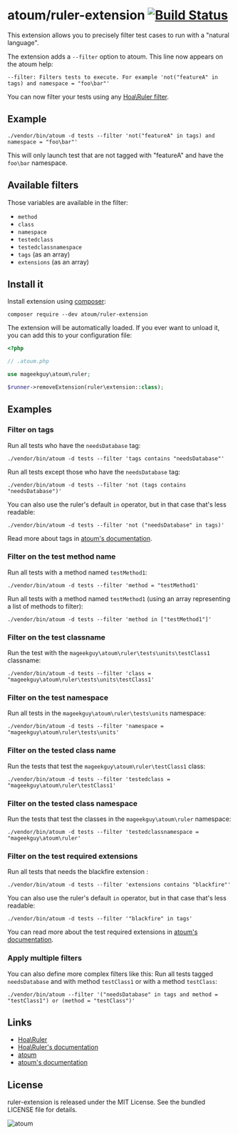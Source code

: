 # atoum/ruler-extension [![Build Status](https://travis-ci.org/atoum/ruler-extension.svg?branch=master)](https://travis-ci.org/atoum/ruler-extension)

This extension allows you to precisely filter test cases to run with a "natural language".

The extension adds a `--filter` option to atoum. This line now appears on the atoum help:

```
--filter: Filters tests to execute. For example 'not("featureA" in tags) and namespace = "foo\bar"'
```

You can now filter your tests using any [Hoa\Ruler filter](https://github.com/hoaproject/Ruler).


## Example

```
./vendor/bin/atoum -d tests --filter 'not("featureA" in tags) and namespace = "foo\bar"'
```

This will only launch test that are not tagged with "featureA" and have the `foo\bar` namespace.


## Available filters

Those variables are available in the filter:

* `method`
* `class`
* `namespace`
* `testedclass`
* `testedclassnamespace`
* `tags` (as an array)
* `extensions` (as an array)


## Install it

Install extension using [composer](https://getcomposer.org):

```
composer require --dev atoum/ruler-extension
```

The extension will be automatically loaded. If you ever want to unload it, you can add this to your configuration file:

```php
<?php

// .atoum.php

use mageekguy\atoum\ruler;

$runner->removeExtension(ruler\extension::class);
```

## Examples


### Filter on tags

Run all tests who have the `needsDatabase` tag:

```
./vendor/bin/atoum -d tests --filter 'tags contains "needsDatabase"'
```

Run all tests except those who have the `needsDatabase` tag:

```
./vendor/bin/atoum -d tests --filter 'not (tags contains "needsDatabase")'
```

You can also use the ruler's default `in` operator, but in that case that's less readable:

```
./vendor/bin/atoum -d tests --filter 'not ("needsDatabase" in tags)'
```

Read more about tags in [atoum's documentation](http://docs.atoum.org/en/latest/launch_test.html?highlight=tags#tags).


### Filter on the test method name

Run all tests with a method named `testMethod1`:

```
./vendor/bin/atoum -d tests --filter 'method = "testMethod1'
```

Run all tests with a method named `testMethod1` (using an array representing a list of methods to filter):

```
./vendor/bin/atoum -d tests --filter 'method in ["testMethod1"]'
```


### Filter on the test classname

Run the test with the `mageekguy\atoum\ruler\tests\units\testClass1` classname:

```
./vendor/bin/atoum -d tests --filter 'class = "mageekguy\atoum\ruler\tests\units\testClass1'
```


### Filter on the test namespace

Run all tests in the `mageekguy\atoum\ruler\tests\units` namespace:

```
./vendor/bin/atoum -d tests --filter 'namespace = "mageekguy\atoum\ruler\tests\units'
```


### Filter on the tested class name

Run the tests that test the `mageekguy\atoum\ruler\testClass1` class:

```
./vendor/bin/atoum -d tests --filter 'testedclass = "mageekguy\atoum\ruler\testClass1'
```


### Filter on the tested class namespace

Run the tests that test the classes in the `mageekguy\atoum\ruler` namespace:

```
./vendor/bin/atoum -d tests --filter 'testedclassnamespace = "mageekguy\atoum\ruler'
```


### Filter on the test required extensions

Run all tests that needs the blackfire extension :

```
./vendor/bin/atoum -d tests --filter 'extensions contains "blackfire"'
```

You can also use the ruler's default `in` operator, but in that case that's less readable:

```
./vendor/bin/atoum -d tests --filter '"blackfire" in tags'
```

You can read more about the test required extensions in [atoum's documentation](http://docs.atoum.org/en/latest/written_help.html#php-extensions).


### Apply multiple filters


You can also define more complex filters like this: Run all tests tagged `needsDatabase` and with method `testClass1` or with a method `testClass`:

```
./vendor/bin/atoum --filter '("needsDatabase" in tags and method = "testClass1") or (method = "testClass")'
```

## Links

* [Hoa\Ruler](https://github.com/hoaproject/Ruler)
* [Hoa\Ruler's documentation](http://hoa-project.net/En/Literature/Hack/Ruler.html)
* [atoum](http://atoum.org)
* [atoum's documentation](http://docs.atoum.org)

## License

ruler-extension is released under the MIT License. See the bundled LICENSE file for details.

![atoum](http://atoum.org/images/logo/atoum.png)
